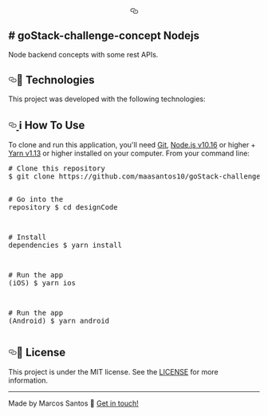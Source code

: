 <h4 align="center">
<a id="user-content---animations-and-gestures-manipulation-heavy-react-native-app" class="anchor" aria-hidden="true" href="#--animations-and-gestures-manipulation-heavy-react-native-app">
  <svg class="octicon octicon-link" viewBox="0 0 16 16" version="1.1" width="16" height="16" aria-hidden="true">
    <path fill-rule="evenodd" d="M4 9h1v1H4c-1.5 0-3-1.69-3-3.5S2.55 3 4 3h4c1.45 0 3 1.69 3 3.5 0 1.41-.91 2.72-2 3.25V8.59c.58-.45 1-1.27 1-2.09C10 5.22 8.98 4 8 4H4c-.98 0-2 1.22-2 2.5S3 9 4 9zm9-3h-1v1h1c1 0 2 1.22 2 2.5S13.98 12 13 12H9c-.98 0-2-1.22-2-2.5 0-.83.42-1.64 1-2.09V6.25c-1.09.53-2 1.84-2 3.25C6 11.31 7.55 13 9 13h4c1.45 0 3-1.69 3-3.5S14.5 6 13 6z">
    </path>
  </svg>
</a>
  <h2># goStack-challenge-concept Nodejs </h2> 
</h4>


Node backend concepts with some rest APIs.

<h2><a id="user-content-rocket-technologies" class="anchor" aria-hidden="true" href="#rocket-technologies"><svg class="octicon octicon-link" viewBox="0 0 16 16" version="1.1" width="16" height="16" aria-hidden="true"><path fill-rule="evenodd" d="M4 9h1v1H4c-1.5 0-3-1.69-3-3.5S2.55 3 4 3h4c1.45 0 3 1.69 3 3.5 0 1.41-.91 2.72-2 3.25V8.59c.58-.45 1-1.27 1-2.09C10 5.22 8.98 4 8 4H4c-.98 0-2 1.22-2 2.5S3 9 4 9zm9-3h-1v1h1c1 0 2 1.22 2 2.5S13.98 12 13 12H9c-.98 0-2-1.22-2-2.5 0-.83.42-1.64 1-2.09V6.25c-1.09.53-2 1.84-2 3.25C6 11.31 7.55 13 9 13h4c1.45 0 3-1.69 3-3.5S14.5 6 13 6z"></path></svg></a><g-emoji class="g-emoji" alias="rocket" fallback-src="https://github.githubassets.com/images/icons/emoji/unicode/1f680.png">🚀</g-emoji> Technologies</h2>

<p>This project was developed with the following technologies:</p>


<ul>
<!--
<li><a href="https://expo.io/" rel="nofollow">Expo</a></li>
<li><a href="https://facebook.github.io/react-native/" rel="nofollow">React-Native</a></li>
<li><a href="https://kmagiera.github.io/react-native-gesture-handler/" rel="nofollow">React Native Gesture Handler</a></li>
<li><a href="https://reactnavigation.org/" rel="nofollow">React Navigation</a></li>
<li><a href="https://redux.js.org/" rel="nofollow">Redux</a></li>
<li><a href="https://graphql.org/learn/" rel="nofollow">GraphQl</a></li>
<li><a href="https://www.apollographql.com/" rel="nofollow">Apollo</a></li>
<li><a href="https://www.styled-components.com/" rel="nofollow">styled-components</a></li>
<li><a href="https://github.com/jerolimov/react-native-showdown">react-native-showdown</a></li>
<li><a href="https://expo.github.io/vector-icons/" rel="nofollow">@expo/vector-icons</a></li>
<li><a href="https://docs.expo.io/versions/latest/sdk/linear-gradient/" rel="nofollow">expo-linear-gradient</a></li>
<li><a href="https://github.com/facebook/prop-types">PropTypes</a></li>
<li><a href="https://code.visualstudio.com/" rel="nofollow">VS Code</a> with <a href="https://marketplace.visualstudio.com/items?itemName=EditorConfig.EditorConfig" rel="nofollow">EditorConfig</a> and <a href="https://marketplace.visualstudio.com/items?itemName=dbaeumer.vscode-eslint" rel="nofollow">ESLint</a></li>
-->
</ul>

<h2>
  <a id="user-content-information_source-how-to-use" class="anchor" aria-hidden="true" href="#information_source-how-to-use">
    <svg class="octicon octicon-link" viewBox="0 0 16 16" version="1.1" width="16" height="16" aria-hidden="true">
      <path fill-rule="evenodd" d="M4 9h1v1H4c-1.5 0-3-1.69-3-3.5S2.55 3 4 3h4c1.45 0 3 1.69 3 3.5 0 1.41-.91 2.72-2 3.25V8.59c.58-.45 1-1.27 1-2.09C10 5.22 8.98 4 8 4H4c-.98 0-2 1.22-2 2.5S3 9 4 9zm9-3h-1v1h1c1 0 2 1.22 2 2.5S13.98 12 13 12H9c-.98 0-2-1.22-2-2.5 0-.83.42-1.64 1-2.09V6.25c-1.09.53-2 1.84-2 3.25C6 11.31 7.55 13 9 13h4c1.45 0 3-1.69 3-3.5S14.5 6 13 6z">
      </path>
    </svg>
  </a>
  <g-emoji class="g-emoji" alias="information_source" fallback-src="https://github.githubassets.com/images/icons/emoji/unicode/2139.png">
    ℹ️
  </g-emoji> How To Use
</h2>

<p>To clone and run this application, you'll need <a href="https://git-scm.com" rel="nofollow">Git</a>, 
<a href="https://nodejs.org/" rel="nofollow">Node.js v10.16</a> or higher + <a href="https://yarnpkg.com/" rel="nofollow">Yarn v1.13</a> or higher installed on your computer. From your command line:</p>

<div class="highlight highlight-source-shell">
<pre><span class="pl-c"><span class="pl-c">#</span> Clone this repository</span>
$ git clone https://github.com/maasantos10/goStack-challenge-concept-nodejs designCode

<span class="pl-c"><span class="pl-c">#</span> Go into the repository</span>
$ <span class="pl-c1">cd</span> designCode

<span class="pl-c"><span class="pl-c">#</span> Install dependencies</span>
$ yarn install

<span class="pl-c"><span class="pl-c">#</span> Run the app (iOS)</span>
$ yarn ios

<span class="pl-c"><span class="pl-c">#</span> Run the app (Android)</span>
$ yarn android</pre></div>


<h2><a id="user-content-memo-license" class="anchor" aria-hidden="true" href="#memo-license"><svg class="octicon octicon-link" viewBox="0 0 16 16" version="1.1" width="16" height="16" aria-hidden="true"><path fill-rule="evenodd" d="M4 9h1v1H4c-1.5 0-3-1.69-3-3.5S2.55 3 4 3h4c1.45 0 3 1.69 3 3.5 0 1.41-.91 2.72-2 3.25V8.59c.58-.45 1-1.27 1-2.09C10 5.22 8.98 4 8 4H4c-.98 0-2 1.22-2 2.5S3 9 4 9zm9-3h-1v1h1c1 0 2 1.22 2 2.5S13.98 12 13 12H9c-.98 0-2-1.22-2-2.5 0-.83.42-1.64 1-2.09V6.25c-1.09.53-2 1.84-2 3.25C6 11.31 7.55 13 9 13h4c1.45 0 3-1.69 3-3.5S14.5 6 13 6z"></path></svg></a><g-emoji class="g-emoji" alias="memo" fallback-src="https://github.githubassets.com/images/icons/emoji/unicode/1f4dd.png">📝</g-emoji> License</h2>

<p>This project is under the MIT license. See the 
  <a href="https://github.com/maasantos10/goStack-challenge-concept-nodejs/blob/master/LICENSE">LICENSE</a> for more information.</p>

<hr>
</hr>


<p>Made by Marcos Santos <g-emoji class="g-emoji" alias="wave" fallback-src="https://github.githubassets.com/images/icons/emoji/unicode/1f44b.png">👋</g-emoji> <a href="https://linkedin.com/in/marcos-almeida-santos-ba573842/" rel="nofollow">Get in touch!</a></p>
